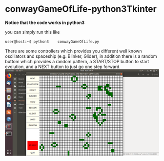 # conwayGameOfLife-python3Tkinter

**Notice that the code works in python3**

you can simply run this like 
```sh
user@host:~$ python3	conwayGameOfLife.py
```

There are some controllers which provides you different well known oscillators and spaceship (e.g. Blinker, Glider), in addition there is a random buttom which provides a random pattern, a START/STOP button to start evolution, and a NEXT button to just go one step forward. 
![conwayGameOfLife](photo.png)
